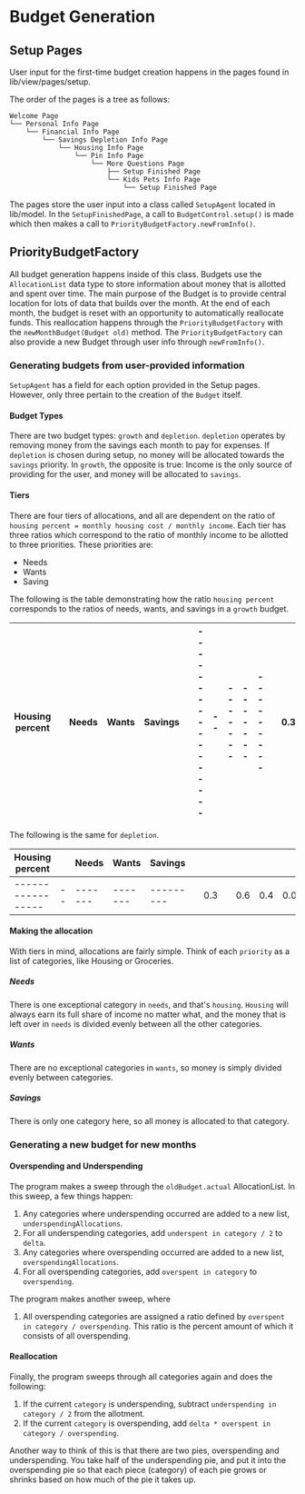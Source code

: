 Budget Generation
=================

Setup Pages
-----------

User input for the first-time budget creation happens in the pages found in lib/view/pages/setup.

The order of the pages is a tree as follows:

```
Welcome Page
└── Personal Info Page
    └── Financial Info Page
        └── Savings Depletion Info Page
            └── Housing Info Page
                └── Pin Info Page
                    └── More Questions Page
                        ├── Setup Finished Page
                        └── Kids Pets Info Page
                            └── Setup Finished Page
```

The pages store the user input into a class called `SetupAgent` located in lib/model. In the `SetupFinishedPage`, a call to `BudgetControl.setup()` is made which then makes a call to `PriorityBudgetFactory.newFromInfo()`.

PriorityBudgetFactory
---------------------

All budget generation happens inside of this class. Budgets use the `AllocationList` data type to store information about money that is allotted and spent over time. The main purpose of the Budget is to provide central location for lots of data that builds over the month. At the end of each month, the budget is reset with an opportunity to automatically reallocate funds. This reallocation happens through the `PriorityBudgetFactory` with the `newMonthBudget(Budget old)` method. The `PriorityBudgetFactory` can also provide a new Budget through user info through `newFromInfo()`.

### Generating budgets from user-provided information

`SetupAgent` has a field for each option provided in the Setup pages. However, only three pertain to the creation of the `Budget` itself.

#### Budget Types

There are two budget types: `growth` and `depletion`. `depletion` operates by removing money from the savings each month to pay for expenses. If `depletion` is chosen during setup, no money will be allocated towards the `savings` priority. In `growth`, the opposite is true: Income is the only source of providing for the user, and money will be allocated to `savings`.

#### Tiers

There are four tiers of allocations, and all are dependent on the ratio of `housing percent = monthly housing cost / monthly income`. Each tier has three ratios which correspond to the ratio of monthly income to be allotted to three priorities. These priorities are:

-	Needs
-	Wants
-	Saving

The following is the table demonstrating how the ratio `housing percent` corresponds to the ratios of needs, wants, and savings in a `growth` budget.

| Housing percent |  | Needs | Wants | Savings |  | ----------------- | -- | ------- | ------- | --------- |  | 0.3 |  | 0.5 | 0.3 | 0.2 |  | 0.55 |  | 0.75 | 0.15 | 0.2 |  | 0.7 |  | 0.85 | 0.1 | 0.05 |  | 1.0 |  | 0.94 | 0.05 | 0.01 |
| --- | --- | --- | --- | --- | --- | --- | --- | --- | --- | --- | --- | --- | --- | --- | --- | --- | --- | --- | --- | --- | --- | --- | --- | --- | --- | --- | --- | --- | --- | --- | --- | --- | --- | --- |

The following is the same for `depletion`.

| Housing percent |  | Needs | Wants | Savings |  |  |  |  |  |  |  |  |  |  |  |  |  |  |  |  |  |  |  |  |  |  |  |  |
| --- | --- | --- | --- | --- | --- | --- | --- | --- | --- | --- | --- | --- | --- | --- | --- | --- | --- | --- | --- | --- | --- | --- | --- | --- | --- | --- | --- | --- |
| ----------------- | -- | ------- | ------- | --------- |  | 0.3 |  | 0.6 | 0.4 | 0.0 |  | 0.55 |  | 0.75 | 0.25 | 0.0 |  | 0.7 |  | 0.9 | 0.1 | 0.0 |  | 1.0 |  | 0.95 | 0.05 | 0.0 |

#### Making the allocation

With tiers in mind, allocations are fairly simple. Think of each `priority` as a list of categories, like Housing or Groceries.

##### Needs

There is one exceptional category in `needs`, and that's `housing`. `Housing` will always earn its full share of income no matter what, and the money that is left over in `needs` is divided evenly between all the other categories.

##### Wants

There are no exceptional categories in `wants`, so money is simply divided evenly between categories.

##### Savings

There is only one category here, so all money is allocated to that category.

### Generating a new budget for new months

#### Overspending and Underspending

The program makes a sweep through the `oldBudget.actual` AllocationList. In this sweep, a few things happen:

1.	Any categories where underspending occurred are added to a new list, `underspendingAllocations`.
2.	For all underspending categories, add `underspent in category / 2` to `delta`.
3.	Any categories where overspending occurred are added to a new list, `overspendingAllocations`.
4.	For all overspending categories, add `overspent in category` to `overspending`.

The program makes another sweep, where

1.	All overspending categories are assigned a ratio defined by `overspent in category / overspending`. This ratio is the percent amount of which it consists of all overspending.

#### Reallocation

Finally, the program sweeps through all categories again and does the following:

1.	If the current `category` is underspending, subtract `underspending in category / 2` from the allotment.
2.	If the current `category` is overspending, add `delta * overspent in category / overspending`.

Another way to think of this is that there are two pies, overspending and underspending. You take half of the underspending pie, and put it into the overspending pie so that each piece (category) of each pie grows or shrinks based on how much of the pie it takes up.
